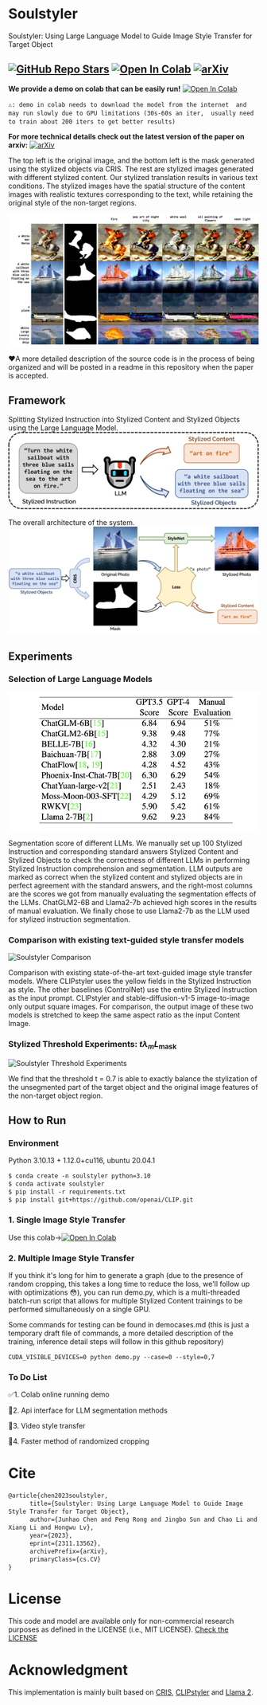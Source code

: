# Soulstyler
Soulstyler: Using Large Language Model to Guide Image Style Transfer for Target Object

[![GitHub Repo Stars](https://img.shields.io/github/stars/yisuanwang/Soulstyler?label=stars&logo=github&color=brightgreen)](https://github.com/yisuanwang/Soulstyler)
[![Open In Colab](https://colab.research.google.com/assets/colab-badge.svg)](https://colab.research.google.com/drive/1cn4W7IlooDk5X9JXBvsENRtExKJShb98#scrollTo=F0LyDZnKoTuT)
[![arXiv](https://img.shields.io/badge/arXiv-2311.13562-b31b1b.svg?style=flat-square)](https://arxiv.org/abs/2311.13562)
---

**We provide a demo on colab that can be easily run!** [![Open In Colab](https://colab.research.google.com/assets/colab-badge.svg)](https://colab.research.google.com/drive/1cn4W7IlooDk5X9JXBvsENRtExKJShb98#scrollTo=F0LyDZnKoTuT)


``⚠: demo in colab needs to download the model from the internet 
and may run slowly due to GPU limitations (30s-60s an iter, 
usually need to train about 200 iters to get better results)``


**For more technical details check out the latest version of the paper on arxiv:** [![arXiv](https://img.shields.io/badge/arXiv-2311.13562-b31b1b.svg?style=flat-square)](https://arxiv.org/abs/2311.13562)

The top left is the original image, and the bottom left is the mask generated using the stylized objects via CRIS. The rest are stylized images generated with different stylized content. Our stylized translation results in various text conditions. The stylized images have the spatial structure of the content images with realistic textures corresponding to the text, while retaining the original style of the non-target regions.

![soulstyler examples](./img/examples.jpg)

❤A more detailed description of the source code is in the process of being organized and will be posted in a readme in this repository when the paper is accepted.

## Framework

Splitting Stylized Instruction into Stylized Content and Stylized Objects using the Large Language Model.
![](./img/soulllm.jpg)


The overall architecture of the system.
![](./img/soulstructure.jpg)


## Experiments
### Selection of Large Language Models

![LLMs Score](./img/llmscore.jpg)

Segmentation score of different LLMs. 
We manually set up 100 Stylized Instruction and corresponding standard answers Stylized Content and Stylized Objects to check the correctness of different LLMs in performing Stylized Instruction comprehension and segmentation.
LLM outputs are marked as correct when the stylized content and stylized objects are in perfect agreement with the standard answers, and the right-most columns are the scores we got from manually evaluating the segmentation effects of the LLMs.
ChatGLM2-6B and Llama2-7b achieved high scores in the results of manual evaluation. We finally chose to use Llama2-7b as the LLM used for stylized instruction segmentation.



### Comparison with existing text-guided style transfer models

![Soulstyler Comparison](./img/comp.jpg)

Comparison with existing state-of-the-art text-guided image style transfer models. Where CLIPstyler uses the yellow fields in the Stylized Instruction as style. The other baselines (ControlNet) use the entire Stylized Instruction as the input prompt. CLIPstyler and stable-diffusion-v1-5 image-to-image only output square images. For comparison, the output image of these two models is stretched to keep the same aspect ratio as the input Content Image.

### Stylized Threshold Experiments: $t \lambda_m L_{\text{mask}}$

![Soulstyler Threshold Experiments](./img/expt.jpg)

We find that the threshold t = 0.7 is able to exactly balance the stylization of the unsegmented part of the target object and the original image features of the non-target object region.



## How to Run

### Environment
Python 3.10.13 + 1.12.0+cu116, ubuntu 20.04.1
```
$ conda create -n soulstyler python=3.10
$ conda activate soulstyler
$ pip install -r requirements.txt
$ pip install git+https://github.com/openai/CLIP.git
```

### 1. Single Image Style Transfer
Use this colab->[![Open In Colab](https://colab.research.google.com/assets/colab-badge.svg)](https://colab.research.google.com/drive/1cn4W7IlooDk5X9JXBvsENRtExKJShb98#scrollTo=F0LyDZnKoTuT)


### 2. Multiple Image Style Transfer
If you think it's long for him to generate a graph (due to the presence of random cropping, this takes a long time to reduce the loss, we'll follow up with optimizations 😳), you can run demo.py, which is a multi-threaded batch-run script that allows for multiple Stylized Content trainings to be performed simultaneously on a single GPU.

Some commands for testing can be found in democases.md (this is just a temporary draft file of commands, a more detailed description of the training, inference detail steps will follow in this github repository)

```
CUDA_VISIBLE_DEVICES=0 python demo.py --case=0 --style=0,7
```

### To Do List
✅1. Colab online running demo

🔘2. Api interface for LLM segmentation methods

🔘3. Video style transfer

🔘4. Faster method of randomized cropping



# Cite
```
@article{chen2023soulstyler,
      title={Soulstyler: Using Large Language Model to Guide Image Style Transfer for Target Object}, 
      author={Junhao Chen and Peng Rong and Jingbo Sun and Chao Li and Xiang Li and Hongwu Lv},
      year={2023},
      eprint={2311.13562},
      archivePrefix={arXiv},
      primaryClass={cs.CV}
}
```

# License
This code and model are available only for non-commercial research purposes as defined in the LICENSE (i.e., MIT LICENSE). 
[Check the LICENSE](./LICENSE)

# Acknowledgment
This implementation is mainly built based on [CRIS](https://github.com/DerrickWang005/CRIS.pytorch), [CLIPstyler](https://github.com/cyclomon/CLIPstyler) and [Llama 2](https://github.com/facebookresearch/llama).